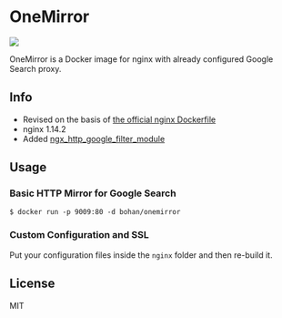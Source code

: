 # OneMirror

[![](https://images.microbadger.com/badges/image/bohan/onemirror.svg)](https://hub.docker.com/r/bohan/onemirror)

OneMirror is a Docker image for nginx with already configured Google Search proxy. 

## Info

 * Revised on the basis of [the official nginx Dockerfile](https://github.com/nginxinc/docker-nginx/blob/2364fdc54af554d28ef95b7be381677d10987986/stable/alpine/Dockerfile)
 * nginx 1.14.2
 * Added [ngx_http_google_filter_module](https://github.com/cuber/ngx_http_google_filter_module)

## Usage

### Basic HTTP Mirror for Google Search

    $ docker run -p 9009:80 -d bohan/onemirror
    
### Custom Configuration and SSL

Put your configuration files inside the `nginx` folder and then re-build it.

## License

MIT
